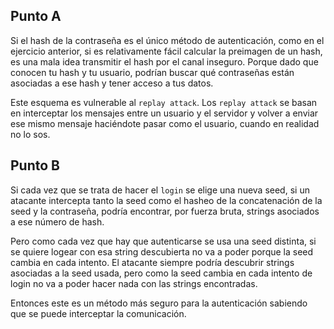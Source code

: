 ## Punto A
Si el hash de la contraseña es el único método de autenticación, como en el ejercicio anterior, si es relativamente fácil calcular la preimagen de un hash, es una mala idea transmitir el hash por el canal inseguro. Porque dado que conocen tu hash y tu usuario, podrían buscar qué contraseñas están asociadas a ese hash y tener acceso a tus datos.

Este esquema es vulnerable al `replay attack`. Los `replay attack` se basan en interceptar los mensajes entre un usuario y el servidor y volver a enviar ese mismo mensaje haciéndote pasar como el usuario, cuando en realidad no lo sos.

## Punto B
Si cada vez que se trata de hacer el `login` se elige una nueva seed, si un atacante intercepta tanto la seed como el hasheo de la concatenación de la seed y la contraseña, podría encontrar, por fuerza bruta, strings asociados a ese número de hash.

Pero como cada vez que hay que autenticarse se usa una seed distinta, si se quiere logear con esa string descubierta no va a poder porque la seed cambia en cada intento. El atacante siempre podría descubrir strings asociadas a la seed usada, pero como la seed cambia en cada intento de login no va a poder hacer nada con las strings encontradas.

Entonces este es un método más seguro para la autenticación sabiendo que se puede interceptar la comunicación.
